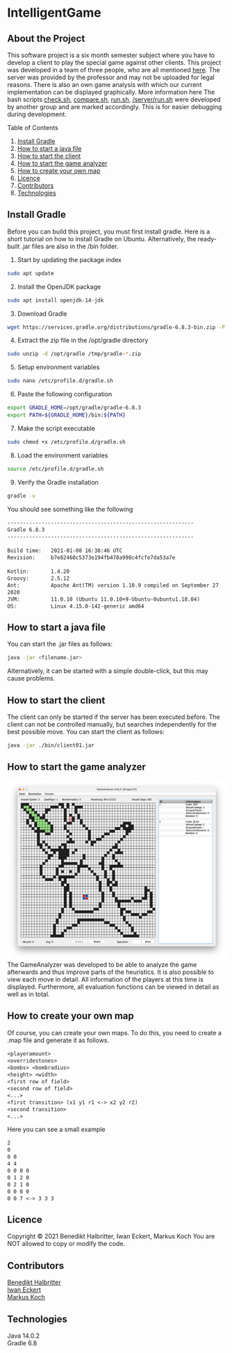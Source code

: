 # IntelligentGame

## About the Project
This software project is a six month semester subject where you have to develop a client to play the special game against other clients.
This project was developed in a team of three people, who are all mentioned [here](##contributors).
The server was provided by the professor and may not be uploaded for legal reasons.
There is also an own game analysis with which our current implementation can be displayed graphically. More information here
The bash scripts [check.sh](./check.sh), [compare.sh](./compare.sh), [run.sh](./run.sh), [/server/run.sh](./server/run.sh]) were developed by another group and are marked accordingly. This is for easier debugging during development.

Table of Contents
1. [Install Gradle](#install-gradle)
2. [How to start a java file](#how-to-start-a-java-file)
4. [How to start the client](#how-to-start-the-client)
5. [How to start the game analyzer](#how-to-start-the-game-analyzer)
6. [How to create your own map](#how-to-create-your-own-map)
7. [Licence](#licence)
8. [Contributors](#contributors)
9. [Technologies](#technologies)

## Install Gradle
Before you can build this project, you must first install gradle. Here is a short tutorial on how to install Gradle on Ubuntu. Alternatively, the ready-built .jar files are also in the /bin folder.

1. Start by updating the package index
``` sh
sudo apt update
``` 

2. Install the OpenJDK package
``` sh
sudo apt install openjdk-14-jdk
```

3. Download Gradle
``` sh
wget https://services.gradle.org/distributions/gradle-6.8.3-bin.zip -P /tmp
```

4. Extract the zip file in the /opt/gradle directory
``` sh
sudo unzip -d /opt/gradle /tmp/gradle-*.zip
```

5. Setup environment variables
``` sh
sudo nano /etc/profile.d/gradle.sh
```

6. Paste the following configuration
``` sh
export GRADLE_HOME=/opt/gradle/gradle-6.8.3
export PATH=${GRADLE_HOME}/bin:${PATH}
```

7. Make the script executable
``` sh
sudo chmod +x /etc/profile.d/gradle.sh
```

8. Load the environment variables
``` sh
source /etc/profile.d/gradle.sh
```

9. Verify the Gradle installation
``` sh
gradle -v
```


You should see something like the following
```
------------------------------------------------------------
Gradle 6.8.3
------------------------------------------------------------

Build time:   2021-01-08 16:38:46 UTC
Revision:     b7e82460c5373e194fb478a998c4fcfe7da53a7e
 
Kotlin:       1.4.20
Groovy:       2.5.12
Ant:          Apache Ant(TM) version 1.10.9 compiled on September 27 2020
JVM:          11.0.10 (Ubuntu 11.0.10+9-Ubuntu-0ubuntu1.18.04)
OS:           Linux 4.15.0-142-generic amd64
```

## How to start a java file
You can start the .jar files as follows:
``` sh
java -jar <filename.jar>
```
Alternatively, it can be started with a simple double-click, but this may cause problems.

## How to start the client
The client can only be started if the server has been executed before. The client can not be controlled manually, but searches independently for the best possible move.
You can start the client as follows:
``` sh
java -jar ./bin/client01.jar
```

## How to start the game analyzer
![startscreen](./projektbericht/pics/startscreen.png)
The GameAnalyzer was developed to be able to analyze the game afterwards and thus improve parts of the heuristics. It is also possible to view each move in detail. All information of the players at this time is displayed.
Furthermore, all evaluation functions can be viewed in detail as well as in total.

## How to create your own map
Of course, you can create your own maps. To do this, you need to create a .map file and generate it as follows.
```
<playeramount>
<overridestones>
<bombs> <bombradius>
<height> <width>
<first row of field>
<second row of field>
<...>
<first transition> (x1 y1 r1 <-> x2 y2 r2)
<second transition>
<...>
```

Here you can see a small example
```
2
0
0 0
4 4
0 0 0 0
0 1 2 0
0 2 1 0
0 0 0 0
0 0 7 <-> 3 3 3
```

## Licence
Copyright © 2021 Benedikt Halbritter, Iwan Eckert, Markus Koch
You are NOT allowed to copy or modify the code.

## Contributors
[Benedikt Halbritter](https://github.com/bhalbritter) </br>
[Iwan Eckert](https://github.com/eci46) </br>
[Markus Koch](https://github.com/markuskooche) </br>

## Technologies
Java 14.0.2 </br>
Gradle 6.8 </br>
